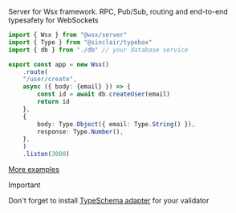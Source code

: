 Server for Wsx framework. RPC, Pub/Sub, routing and end-to-end typesafety for WebSockets
```ts
import { Wsx } from "@wsx/server"
import { Type } from "@sinclair/typebox"
import { db } from "./db" // your database service

export const app = new Wsx()
	.route(
	"/user/create",
	async ({ body: {email} }) => {
		const id = await db.createUser(email)
		return id
	},
	{
		body: Type.Object({ email: Type.String() }),
		response: Type.Number(),
	},
	)
	.listen(3000)
```

[More examples](https://github.com/MeowningMaster/wsx/tree/main/examples)

> [!IMPORTANT]  
> Don't forget to install [TypeSchema adapter](https://typeschema.com/) for your validator
